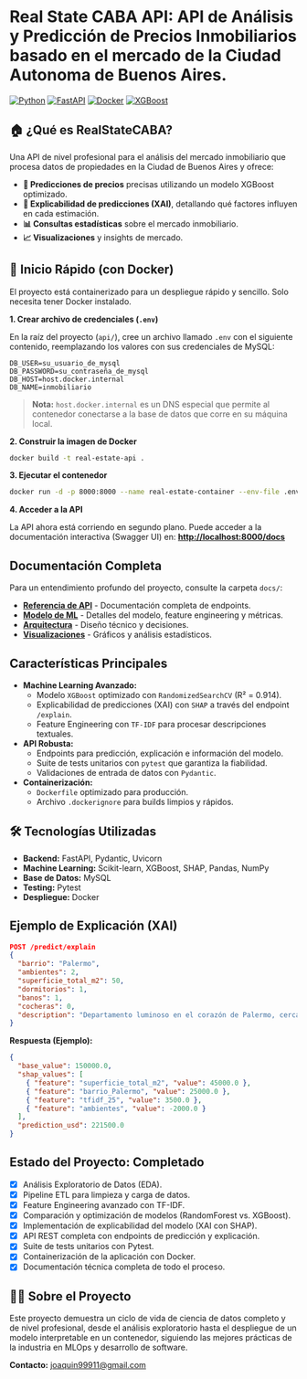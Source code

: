# Real State CABA API: API de Análisis y Predicción de Precios Inmobiliarios basado en el mercado de la Ciudad Autonoma de Buenos Aires.

[![Python](https://img.shields.io/badge/Python-3.12-blue.svg)](https://python.org)
[![FastAPI](https://img.shields.io/badge/FastAPI-0.118-green.svg)](https://fastapi.tiangolo.com)
[![Docker](https://img.shields.io/badge/Docker-20.10+-blue.svg)](https://www.docker.com/)
[![XGBoost](https://img.shields.io/badge/XGBoost-3.0-orange.svg)](https://xgboost.ai/)

## 🏠 ¿Qué es RealStateCABA?

Una API de nivel profesional para el análisis del mercado inmobiliario que procesa datos de propiedades en la Ciudad de Buenos Aires y ofrece:

- **🤖 Predicciones de precios** precisas utilizando un modelo XGBoost optimizado.
- **🧠 Explicabilidad de predicciones (XAI)**, detallando qué factores influyen en cada estimación.
- **📊 Consultas estadísticas** sobre el mercado inmobiliario.
- **📈 Visualizaciones** y insights de mercado.

## 🚀 Inicio Rápido (con Docker)

El proyecto está containerizado para un despliegue rápido y sencillo. Solo necesita tener Docker instalado.

**1. Crear archivo de credenciales (`.env`)**

En la raíz del proyecto (`api/`), cree un archivo llamado `.env` con el siguiente contenido, reemplazando los valores con sus credenciales de MySQL:

```
DB_USER=su_usuario_de_mysql
DB_PASSWORD=su_contraseña_de_mysql
DB_HOST=host.docker.internal
DB_NAME=inmobiliario
```
> **Nota:** `host.docker.internal` es un DNS especial que permite al contenedor conectarse a la base de datos que corre en su máquina local.

**2. Construir la imagen de Docker**

```bash
docker build -t real-estate-api .
```

**3. Ejecutar el contenedor**

```bash
docker run -d -p 8000:8000 --name real-estate-container --env-file .env real-estate-api
```

**4. Acceder a la API**

La API ahora está corriendo en segundo plano. Puede acceder a la documentación interactiva (Swagger UI) en:
**[http://localhost:8000/docs](http://localhost:8000/docs)**

## Documentación Completa

Para un entendimiento profundo del proyecto, consulte la carpeta `docs/`:

- **[Referencia de API](docs/referencia-api.md)** - Documentación completa de endpoints.
- **[Modelo de ML](docs/modelo-ml.md)** - Detalles del modelo, feature engineering y métricas.
- **[Arquitectura](docs/arquitectura.md)** - Diseño técnico y decisiones.
- **[Visualizaciones](docs/visualizaciones.md)** - Gráficos y análisis estadísticos.

## Características Principales

- **Machine Learning Avanzado:**
  - Modelo `XGBoost` optimizado con `RandomizedSearchCV` (R² = 0.914).
  - Explicabilidad de predicciones (XAI) con `SHAP` a través del endpoint `/explain`.
  - Feature Engineering con `TF-IDF` para procesar descripciones textuales.
- **API Robusta:**
  - Endpoints para predicción, explicación e información del modelo.
  - Suite de tests unitarios con `pytest` que garantiza la fiabilidad.
  - Validaciones de entrada de datos con `Pydantic`.
- **Containerización:**
  - `Dockerfile` optimizado para producción.
  - Archivo `.dockerignore` para builds limpios y rápidos.

## 🛠️ Tecnologías Utilizadas

- **Backend:** FastAPI, Pydantic, Uvicorn
- **Machine Learning:** Scikit-learn, XGBoost, SHAP, Pandas, NumPy
- **Base de Datos:** MySQL
- **Testing:** Pytest
- **Despliegue:** Docker

## Ejemplo de Explicación (XAI)

```json
POST /predict/explain
{
  "barrio": "Palermo",
  "ambientes": 2,
  "superficie_total_m2": 50,
  "dormitorios": 1,
  "banos": 1,
  "cocheras": 0,
  "description": "Departamento luminoso en el corazón de Palermo, cerca del subte."
}
```

**Respuesta (Ejemplo):**
```json
{
  "base_value": 150000.0,
  "shap_values": [
    { "feature": "superficie_total_m2", "value": 45000.0 },
    { "feature": "barrio_Palermo", "value": 25000.0 },
    { "feature": "tfidf_25", "value": 3500.0 },
    { "feature": "ambientes", "value": -2000.0 }
  ],
  "prediction_usd": 221500.0
}
```

## Estado del Proyecto: Completado

- [x] Análisis Exploratorio de Datos (EDA).
- [x] Pipeline ETL para limpieza y carga de datos.
- [x] Feature Engineering avanzado con TF-IDF.
- [x] Comparación y optimización de modelos (RandomForest vs. XGBoost).
- [x] Implementación de explicabilidad del modelo (XAI con SHAP).
- [x] API REST completa con endpoints de predicción y explicación.
- [x] Suite de tests unitarios con Pytest.
- [x] Containerización de la aplicación con Docker.
- [x] Documentación técnica completa de todo el proceso.

## 👨‍💻 Sobre el Proyecto

Este proyecto demuestra un ciclo de vida de ciencia de datos completo y de nivel profesional, desde el análisis exploratorio hasta el despliegue de un modelo interpretable en un contenedor, siguiendo las mejores prácticas de la industria en MLOps y desarrollo de software.

**Contacto:** joaquin99911@gmail.com
